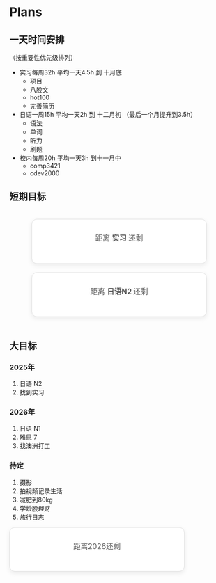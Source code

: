 # Plans

## 一天时间安排
（按重要性优先级排列）
- 实习每周32h 平均一天4.5h 到 十月底
  - 项目
  - 八股文
  - hot100
  - 完善简历
- 日语一周15h 平均一天2h 到 十二月初 （最后一个月提升到3.5h）
  - 语法
  - 单词
  - 听力
  - 刷题
- 校内每周20h 平均一天3h 到十一月中
  - comp3421
  - cdev2000

## 短期目标
<!-- <body>
    <div style="background-color: #ffffff; border: 1px solid #e0e0e0; border-radius: 12px; padding: 30px 40px; text-align: center; color: #555; font-size: 1.2em; box-shadow: 0 4px 12px rgba(0, 0, 0, 0.08); width: 320px; font-family: -apple-system, BlinkMacSystemFont, 'Segoe UI', Roboto, 'Helvetica Neue', Arial, sans-serif;">
        <p style="margin-top: 0;">
            <span>距离找到实习</span>
        </p>
        <div id="countdown-timer" style="font-weight: bold; font-size: 2em; color: #1a1a1a; margin-top: 10px; letter-spacing: 2px;"></div>
    </div>
    <script>
    function updateCountdown() {
      const targetDate = '2025-10-30 00:00:00';
      const targetTime = new Date(targetDate).getTime();
      const currentTime = new Date().getTime();
      let difference = targetTime - currentTime;
      const timerElement = document.getElementById('countdown-timer');
      if (difference <= 0) {
        timerElement.innerHTML = "目标日期已到达！";
        clearInterval(countdownInterval); 
        return;
      }
      let days = Math.floor(difference / (1000 * 60 * 60 * 24));
      let hours = Math.floor((difference % (1000 * 60 * 60 * 24)) / (1000 * 60 * 60));
      let minutes = Math.floor((difference % (1000 * 60 * 60)) / (1000 * 60));
      let seconds = Math.floor((difference % (1000 * 60)) / 1000);
      timerElement.innerHTML = `${days}d ${hours}h ${minutes}m ${seconds}s`;
    }
    const countdownInterval = setInterval(updateCountdown, 1000);
    updateCountdown(); 
    </script>
</body>

<body>
    <div style="background-color: #ffffff; border: 1px solid #e0e0e0; border-radius: 12px; padding: 30px 40px; text-align: center; color: #555; font-size: 1.2em; box-shadow: 0 4px 12px rgba(0, 0, 0, 0.08); width: 320px; font-family: -apple-system, BlinkMacSystemFont, 'Segoe UI', Roboto, 'Helvetica Neue', Arial, sans-serif;">
        <p style="margin-top: 0;">
            <span>距离日语N2</span>
        </p>
        <div id="countdown-timer" style="font-weight: bold; font-size: 2em; color: #1a1a1a; margin-top: 10px; letter-spacing: 2px;"></div>
    </div>
    <script>
    function updateCountdown() {
      const targetDate1 = '2025-12-07 08:00:00';
      const targetTime1 = new Date(targetDate1).getTime();
      const currentTime1 = new Date().getTime();
      let difference1 = targetTime1 - currentTime1;
      const timerElement = document.getElementById('countdown-timer');
      if (difference1 <= 0) {
        timerElement.innerHTML = "目标日期已到达！";
        clearInterval(countdownInterval1); 
        return;
      }
      let days1 = Math.floor(difference1 / (1000 * 60 * 60 * 24));
      let hours1 = Math.floor((difference1 % (1000 * 60 * 60 * 24)) / (1000 * 60 * 60));
      let minutes1 = Math.floor((difference1 % (1000 * 60 * 60)) / (1000 * 60));
      let seconds1 = Math.floor((difference1 % (1000 * 60)) / 1000);
      timerElement.innerHTML = `${days1}d ${hours1}h ${minutes1}m ${seconds1}s`;
    }
    const countdownInterval1 = setInterval(updateCountdown, 1000);
    updateCountdown(); 
    </script>
</body> -->

<body>
    <div style="display: flex; justify-content: center; align-items: center; gap: 20px; flex-wrap: wrap; padding: 20px;">
        <div style="background-color: #ffffff; border: 1px solid #e0e0e0; border-radius: 12px; padding: 30px 40px; text-align: center; color: #555; font-size: 1.2em; box-shadow: 0 4px 12px rgba(0, 0, 0, 0.08); width: 320px; font-family: -apple-system, BlinkMacSystemFont, 'Segoe UI', Roboto, 'Helvetica Neue', Arial, sans-serif;">
            <p style="margin-top: 0;">
                <span>距离 <strong>实习 </strong> 还剩</span>
            </p>
            <div id="countdown-timer-1" style="font-weight: bold; font-size: 2em; color: #1a1a1a; margin-top: 10px; letter-spacing: 2px;"></div>
        </div>
        <div style="background-color: #ffffff; border: 1px solid #e0e0e0; border-radius: 12px; padding: 30px 40px; text-align: center; color: #555; font-size: 1.2em; box-shadow: 0 4px 12px rgba(0, 0, 0, 0.08); width: 320px; font-family: -apple-system, BlinkMacSystemFont, 'Segoe UI', Roboto, 'Helvetica Neue', Arial, sans-serif;">
            <p style="margin-top: 0;">
                <span>距离 <strong>日语N2 </strong> 还剩</span>
            </p>
            <div id="countdown-timer-2" style="font-weight: bold; font-size: 2em; color: #1a1a1a; margin-top: 10px; letter-spacing: 2px;"></div>
        </div>
    </div>
    <script>
    /**
     * 为指定的元素创建一个独立的倒计时器
     * Creates an independent countdown timer for a specific element
     * @param {string} elementId - 显示倒计时的元素 ID
     * @param {string} targetDate - 目标日期 'YYYY-MM-DD HH:MM:SS'
     */
    function createCountdown(elementId, targetDate) {
      const timerElement = document.getElementById(elementId);
      if (!timerElement) return; // 确保元素存在
      const targetTime = new Date(targetDate).getTime();
      const intervalId = setInterval(() => {
        const currentTime = new Date().getTime();
        const difference = targetTime - currentTime;
        if (difference <= 0) {
          timerElement.innerHTML = "目标日期已到达！";
          clearInterval(intervalId);
          return;
        }
        const days = Math.floor(difference / (1000 * 60 * 60 * 24));
        const hours = Math.floor((difference % (1000 * 60 * 60 * 24)) / (1000 * 60 * 60));
        // const minutes = Math.floor((difference % (1000 * 60 * 60)) / (1000 * 60));
        // const seconds = Math.floor((difference % (1000 * 60)) / 1000);
        timerElement.innerHTML = `${days}d ${hours}h`;
      }, 1000);
      // 立即执行一次以避免页面初次加载时空白一秒
      // Run once immediately to avoid a one-second blank state on page load
       (function runOnce() {
         const currentTime = new Date().getTime();
         const difference = targetTime - currentTime;
         if (difference > 0) {
           const days = Math.floor(difference / (1000 * 60 * 60 * 24));
           const hours = Math.floor((difference % (1000 * 60 * 60 * 24)) / (1000 * 60 * 60));
           timerElement.innerHTML = `${days}d ${hours}h`;
         } else {
           timerElement.innerHTML = "目标日期已到达！";
         }
       })();
    }
    // --- 初始化你的两个倒计时器 ---
    // --- Initialize your two countdown timers ---
    // 启动第一个倒计时器
    createCountdown('countdown-timer-1', '2025-10-30 00:00:00');
    // 启动第二个倒计时器
    createCountdown('countdown-timer-2', '2025-12-07 08:00:00');
    </script>
</body>


## 大目标
### 2025年
1. 日语 N2
2. 找到实习

### 2026年
1. 日语 N1
2. 雅思 7 
3. 找澳洲打工

### 待定
1. 摄影
2. 拍视频记录生活
3. 减肥到80kg
4. 学炒股理财
5. 旅行日志


<body>
    <div style="background-color: #ffffff; border: 1px solid #e0e0e0; border-radius: 12px; padding: 30px 40px; text-align: center; color: #555; font-size: 1.2em; box-shadow: 0 4px 12px rgba(0, 0, 0, 0.08); width: 320px; font-family: -apple-system, BlinkMacSystemFont, 'Segoe UI', Roboto, 'Helvetica Neue', Arial, sans-serif;">
        <p style="margin-top: 0;">
            <span>距离2026还剩</span>
        </p>
        <div id="countdown-timer" style="font-weight: bold; font-size: 2em; color: #1a1a1a; margin-top: 10px; letter-spacing: 2px;"></div>
    </div>
    <script>
    function updateCountdown() {
      const targetDate = '2026-01-01 00:00:00';
      const targetTime = new Date(targetDate).getTime();
      const currentTime = new Date().getTime();
      let difference = targetTime - currentTime;
      const timerElement = document.getElementById('countdown-timer');
      if (difference <= 0) {
        timerElement.innerHTML = "目标日期已到达！";
        clearInterval(countdownInterval); 
        return;
      }
      let days = Math.floor(difference / (1000 * 60 * 60 * 24));
      let hours = Math.floor((difference % (1000 * 60 * 60 * 24)) / (1000 * 60 * 60));
      let minutes = Math.floor((difference % (1000 * 60 * 60)) / (1000 * 60));
      let seconds = Math.floor((difference % (1000 * 60)) / 1000);
      timerElement.innerHTML = `${days}d ${hours}h ${minutes}m ${seconds}s`;
    }
    const countdownInterval = setInterval(updateCountdown, 1000);
    updateCountdown(); 
    </script>
</body>
